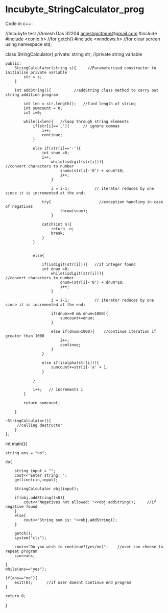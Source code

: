 # Incubyte_StringCalculator_prog

Code in c++:

//Incubyte test
//Aniesh Das 32204 anieshpictmun@gmail.com
#include <iostream>
#include <conio.h>     //for getch()
#include <windows.h>   //for clear screen
using namespace std;

class StringCalculator{
	private:
		string str;      //private string variable
	
	public:
		StringCalculator(string s){     //Parameterised constructor to initialise private variable
			str = s;
		}	
		
		int addString(){          //addString class method to carry out string addition program
			
			int len = str.length();   //find length of string
			int sumcount = 0;
			int i=0;
			
			while(i<len){   //loop through string elements
				if(str[i]==','){      // ignore commas
					i++;
					continue;
				}
				
				else if(str[i]=='-'){
					int snum =0;
					i++;
					    while(isdigit(str[i])){                    //convert characters to number
					    	snum=(str[i]-'0') + snum*10;
					    	i++;
						}

						i = i-1;           // iterator reduces by one since it is incremented at the end;
					
					try{                     //exception handling in case of negatives
						    throw(snum);
						}
						
					catch(int n){
						return -n;
						break;
					}
				}
				
				
				else{
					
					if(isdigit(str[i])){   //if integer found
					int dnum =0;
					    while(isdigit(str[i])){                    //convert characters to number
					    	dnum=(str[i]-'0') + dnum*10;
					    	i++;
						}

						i = i-1;           // iterator reduces by one since it is incremented at the end;
						
						if(dnum>=0 && dnum<1000){
							sumcount+=dnum;	
						}
						
						else if(dnum>1000){    //continue iteration if greater than 1000
						    i++;
							continue;
						}
					}
					
					else if(isalpha(str[i])){
						sumcount+=str[i]-'a' + 1;
					}
					
				}
				
				i++;   // increments i
			}
			
			return sumcount;
			
		}
	
	~StringCalculator(){
	     //calling destructor
	    }
	};

int main(){
	
	string ans = "no";
	
	do{
		
		string input = "";
		cout<<"Enter string: ";
		getline(cin,input);
	
		StringCalculator obj(input);
	
		if(obj.addString()<0){
			cout<<"Negatives not allowed: "<<obj.addString();     //if negative found
		}
		else{
			cout<<"String sum is: "<<obj.addString();
		}
	
		getch();
		system("cls");
	
		cout<<"Do you wish to continue?(yes/no)";    //user can choose to repeat program
		cin>>ans;        
		                        
	}
	while(ans=="yes");

	if(ans=="no"){
		exit(0);      //if user doesnt continue end program
	}
	
	return 0;
	
}
